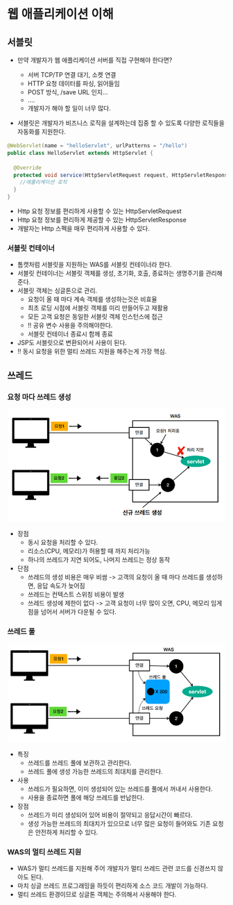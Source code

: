 # 웹 애플리케이션 이해


## 서블릿
- 만약 개발자가 웹 애플리케이션 서버를 직접 구현해야 한다면?
  - 서버 TCP/TP 연결 대기, 소켓 연결
  - HTTP 요청 데이터를 파싱, 읽어들임
  - POST 방식, /save URL 인지...
  - ....
  - 개발자가 해야 할 일이 너무 많다.

  
- 서블릿은 개발자가 비즈니스 로직을 설계하는데 집중 할 수 있도록 다양한 로직들을 자동화를 지원한다.


```java
@WebServlet(name = "helloServlet", urlPatterns = "/hello")
public class HelloServlet extends HttpServlet {

  @Override
  protected void service(HttpServletRequest request, HttpServletResponse response){
    //애플리케이션 로직
  }
}
```

- Http 요청 정보를 편리하게 사용할 수 있는 HttpServletRequest
- Http 요청 정보를 편리하게 제공할 수 있는 HttpServletResponse
- 개발자는 Http 스펙을 매우 편리하게 사용할 수 있다.

### 서블릿 컨테이너
- 톰캣처럼 서블릿을 지원하는 WAS를 서블릿 컨테이너라 한다.
- 서블릿 컨테이너는 서블릿 객체를 생성, 초기화, 호출, 종료하는 생명주기를 관리해준다.
- 서블릿 객체는 싱글톤으로 관리.
  - 요청이 올 때 마다 계속 객체를 생성하는것은 비효율
  - 최초 로딩 시점에 서블릿 객체를 미리 만들어두고 재활용
  - 모든 고객 요청은 동일한 서블릿 객체 인스턴스에 접근
  - !! 공유 변수 사용을 주의해야한다.
  - 서블릿 컨테이너 종료시 함께 종료
- JSP도 서블릿으로 변환되어서 사용이 된다.
- !! 동시 요청을 위한 멀티 쓰레드 지원을 해주는게 가장 핵심.

## 쓰레드

### 요청 마다 쓰레드 생성
![](img/01_thread.png)
- 장점
  - 동시 요청을 처리할 수 있다.
  - 리소스(CPU, 메모리)가 허용할 때 까지 처리가능
  - 하나의 쓰레드가 지연 되어도, 나머지 쓰레드는 정상 동작
- 단점
  - 쓰레드의 생성 비용은 매우 비쌈 -> 고객의 요청이 올 때 마다 쓰레드를 생성하면, 응답 속도가 늦어짐
  - 쓰레드는 컨텍스트 스위칭 비용이 발생
  - 쓰레드 생성에 제한이 없다 -> 고객 요청이 너무 많이 오면, CPU, 메모리 임게점을 넘어서 서버가 다운될 수 있다.

  
### 쓰레드 풀
![](img/02_thread.png)
- 특징
  - 쓰레드를 쓰레드 풀에 보관하고 관리한다.
  - 쓰레드 풀에 생성 가능한 쓰레드의 최대치를 관리한다.
- 사용
  - 쓰레드가 필요하면, 이미 생성되어 있는 쓰레드를 풀에서 꺼내서 사용한다.
  - 사용을 종료하면 풀에 해당 쓰레드를 반납한다.
- 장점
  - 쓰레드가 미리 생성되어 있어 비용이 절약되고 응답시간이 빠르다.
  - 생성 가능한 쓰레드의 최대치가 있으므로 너무 많은 요청이 들어와도 기존 요청은 안전하게 처리할 수 있다.

### WAS의 멀티 쓰레드 지원
- WAS가 멀티 쓰레드를 지원해 주어 개발자가 멀티 쓰레드 관련 코드를 신경쓰지 않아도 된다.
- 마치 싱글 쓰레드 프로그래밍을 하듯이 편리하게 소스 코드 개발이 가능하다.
- 멀티 쓰레드 환경이므로 싱글톤 객체는 주의해서 사용해야 한다. 


